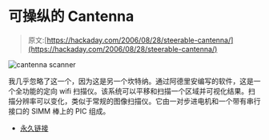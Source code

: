 # 可操纵的 Cantenna

> 原文:[https://hackaday.com/2006/08/28/steerable-cantenna/](https://hackaday.com/2006/08/28/steerable-cantenna/)

![cantenna scanner](../Images/156941e19403d4a4f2ff1a3b2bf54197.png)

我几乎忽略了这一个，因为这是另一个坎特纳。通过阿德里安编写的软件，这是一个全功能的定向 wifi 扫描仪。该系统可以平移和扫描一个区域并可视化结果。扫描分辨率可以变化，类似于常规的图像扫描仪。它由一对步进电机和一个带有串行接口的 SIMM 棒上的 PIC 组成。

*   [永久链接](http://www.smithstuff.net/steercan/Steercan.htm)